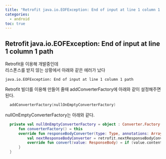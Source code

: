 ```yaml
---
title: "Retrofit java.io.EOFException: End of input at line 1 column 1 path"
categories: 
  - android
toc: true
---
```


## Retrofit java.io.EOFException: End of input at line 1 column 1 path
  
Retrofit을 이용해 개발중인데  
리스폰스를 받지 않는 상황에서 아래와 같은 에러가 났다  
  
```
java.io.EOFException: End of input at line 1 column 1 path  
```
  
Retrofit 빌더를 이용해 만들어 줄때 addConverterFactory에 아래와 같이 설정해주면 된다.  
  
```kotlin
  addConverterFactory(nullOnEmptyConverterFactory)
```
  
nullOnEmptyConverterFactory는 아래와 같다.  
  
```kotlin
  private val nullOnEmptyConverterFactory = object : Converter.Factory() {
      fun converterFactory() = this
      override fun responseBodyConverter(type: Type, annotations: Array<out Annotation>, retrofit: Retrofit) = object : Converter<ResponseBody, Any?> {
          val nextResponseBodyConverter = retrofit.nextResponseBodyConverter<Any?>(converterFactory(), type, annotations)
          override fun convert(value: ResponseBody) = if (value.contentLength() != 0L) nextResponseBodyConverter.convert(value) else null
      }
  }
```
